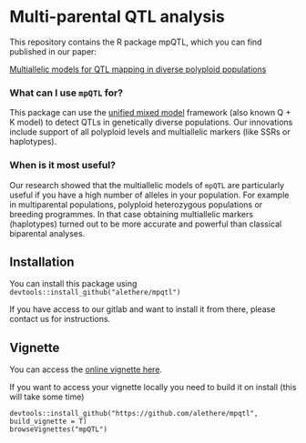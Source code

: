 # Multi-parental QTL analysis

This repository contains the R package mpQTL, which you can find published in our paper:

[Multiallelic models for QTL mapping in diverse polyploid populations](https://bmcbioinformatics.biomedcentral.com/articles/10.1186/s12859-022-04607-z)

### What can I use `mpQTL` for?

This package can use the [unified mixed model](https://doi.org/10.1038/ng1702 "A unified mixed-model method for association mapping that accounts for multiple levels of relatedness") framework (also known Q + K model) to detect QTLs in genetically diverse populations. Our innovations include support of all polyploid levels and multiallelic markers (like SSRs or haplotypes).

### When is it most useful?

Our research showed that the multiallelic models of `mpQTL` are particularly useful if you have a high number of alleles in your population. For example in multiparental populations, polyploid heterozygous populations or breeding programmes. In that case obtaining multiallelic markers (haplotypes) turned out to be more accurate and powerful than classical biparental analyses.

## Installation

You can install this package using `devtools::install_github("alethere/mpqtl")`

If you have access to our gitlab and want to install it from there, please contact us for instructions.

## Vignette

You can access the [online vignette here](https://alethere.github.io/mpQTL/ "QTL analysis with the R package mpQTL").

If you want to access your vignette locally you need to build it on install (this will take some time)

```
devtools::install_github("https://github.com/alethere/mpqtl", build_vignette = T)
browseVignettes("mpQTL")
```


